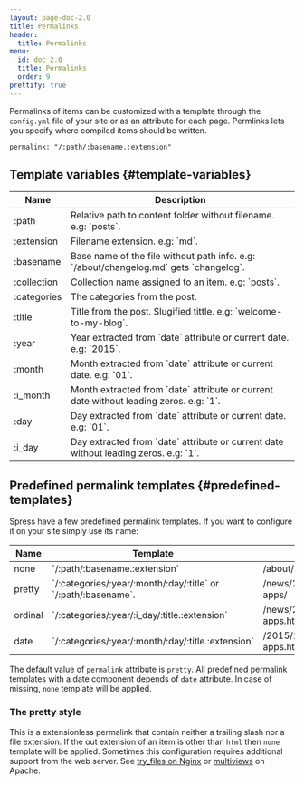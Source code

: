 ```yaml
---
layout: page-doc-2.0
title: Permalinks
header:
  title: Permalinks
menu:
  id: doc 2.0
  title: Permalinks
  order: 9
prettify: true
---
```

Permalinks of items can be customized with a template through the `config.yml` file
of your site or as an attribute for each page. Permlinks lets you specify where compiled
items should be written.

```
permalink: "/:path/:basename.:extension"
```

## Template variables {#template-variables}

<table class="table">
    <thead>
        <tr>
            <th class="col-sm-2">Name</th>
            <th>Description</th>
        </tr>
    </thead>
    <tbody>
        <tr>
            <td>:path</td>
            <td markdown="1">
                Relative path to content folder without filename. e.g: `posts`.
            </td>
        </tr>
        <tr>
            <td>:extension</td>
            <td markdown="1">
                Filename extension. e.g: `md`.
            </td>
        </tr>
        <tr>
            <td>:basename</td>
            <td markdown="1">
                Base name of the file without path info. e.g: `/about/changelog.md` gets `changelog`.
            </td>
        </tr>
        <tr>
            <td>:collection</td>
            <td markdown="1">
                Collection name assigned to an item. e.g: `posts`.
            </td>
        </tr>
        <tr>
            <td>:categories</td>
            <td>
                The categories from the post.
            </td>
        </tr>
        <tr>
            <td>:title</td>
            <td markdown="1">
                Title from the post. Slugified tittle. e.g: `welcome-to-my-blog`.
            </td>
        </tr>
        <tr>
            <td>:year</td>
            <td markdown="1">
                Year extracted from `date` attribute or current date. e.g: `2015`.
            </td>
        </tr>
        <tr>
            <td>:month</td>
            <td markdown="1">
                Month extracted from `date` attribute or current date. e.g: `01`.
            </td>
        </tr>
        <tr>
            <td>:i_month</td>
            <td markdown="1">
                Month extracted from `date` attribute or current date without leading zeros. e.g: `1`.
            </td>
        </tr>
        <tr>
            <td>:day</td>
            <td markdown="1">
                Day extracted from `date` attribute or current date. e.g: `01`.
            </td>
        </tr>
        <tr>
            <td>:i_day</td>
            <td markdown="1">
                Day extracted from `date` attribute or current date without leading zeros. e.g: `1`.
            </td>
        </tr>
    </tbody>
</table>

## Predefined permalink templates {#predefined-templates}

Spress have a few predefined permalink templates. If you want to configure it 
on your site simply use its name:

<table class="table">
    <thead>
        <tr>
            <th class="col-sm-2">Name</th>
            <th>Template</th>
            <th>Example</th>
        </tr>
    </thead>
    <tbody>
        <tr>
            <td>none</td>
            <td markdown="1">`/:path/:basename.:extension`</td>
            <td>
                /about/changelog.html
            </td>
        </tr>
        <tr>
            <td>pretty</td>
            <td markdown="1">
                `/:categories/:year/:month/:day/:title` or `/:path/:basename`.
            </td>
            <td>
                /news/2015/12/31/new-apps/
            </td>
        </tr>
        <tr>
            <td>ordinal</td>
            <td markdown="1">
                `/:categories/:year/:i_day/:title.:extension`
            </td>
            <td>
                /news/2015/31/new-apps.html
            </td>
        </tr>
        <tr>
            <td>date</td>
            <td markdown="1">
                `/:categories/:year/:month/:day/:title.:extension`
            </td>
            <td>
                /2015/12/31/new-apps.html
            </td>
        </tr>
    </tbody>
</table>

The default value of `permalink` attribute is `pretty`.
All predefined permalink templates with a date component depends of `date` attribute. In case of
missing, `none` template will be applied.

### The pretty style

This is a extensionless permalink that contain neither a trailing slash nor a file extension.
If the out extension of an item is other than `html` then `none` template will be applied.
Sometimes this configuration requires additional support from the web server.
See [try_files on Nginx](http://nginx.org/en/docs/http/ngx_http_core_module.html#try_files) or [multiviews](https://httpd.apache.org/docs/current/content-negotiation.html#multiviews) on Apache.
